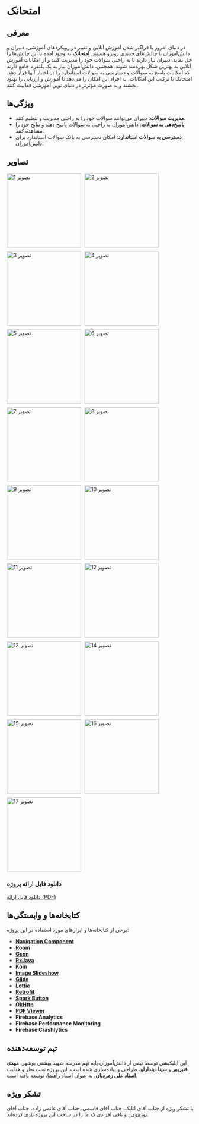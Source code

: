 # امتحانک

## معرفی

در دنیای امروز با فراگیر شدن آموزش آنلاین و تغییر در رویکردهای آموزشی، دبیران و دانش‌آموزان با
چالش‌های جدیدی روبرو هستند. **امتحانک** به وجود آمده تا این چالش‌ها را حل نماید. دبیران نیاز دارند
تا به راحتی سوالات خود را مدیریت کنند و از امکانات آموزش آنلاین به بهترین شکل بهره‌مند شوند. همچنین،
دانش‌آموزان نیاز به یک پلتفرم جامع دارند که امکانات پاسخ به سوالات و دسترسی به سوالات استاندارد را
در اختیار آنها قرار دهد. امتحانک با ترکیب این امکانات، به افراد این امکان را می‌دهد تا آموزش و
ارزیابی را بهبود بخشند و به صورت مؤثرتر در دنیای نوین آموزشی فعالیت کنند.

## ویژگی‌ها

- **مدیریت سوالات**: دبیران می‌توانند سوالات خود را به راحتی مدیریت و تنظیم کنند.
- **پاسخ‌دهی به سوالات**: دانش‌آموزان به راحتی به سوالات پاسخ دهند و نتایج خود را مشاهده کنند.
- **دسترسی به سوالات استاندارد**: امکان دسترسی به بانک سوالات استاندارد برای دانش‌آموزان.

## تصاویر

<div style="display: flex; flex-wrap: wrap; gap: 10px;">
  <img src="images/Screenshot_20240118_210844.png" alt="تصویر 1" style="width: 200px; height: auto;">
  <img src="images/Screenshot_20240119_102446.png" alt="تصویر 2" style="width: 200px; height: auto;">
  <img src="images/Screenshot_20240119_102459.png" alt="تصویر 3" style="width: 200px; height: auto;">
  <img src="images/Screenshot_20240119_114227.png" alt="تصویر 4" style="width: 200px; height: auto;">
  <img src="images/Screenshot_20240119_115511.png" alt="تصویر 5" style="width: 200px; height: auto;">
  <img src="images/Screenshot_20240119_152826.png" alt="تصویر 6" style="width: 200px; height: auto;">
  <img src="images/Screenshot_20240119_152853.png" alt="تصویر 7" style="width: 200px; height: auto;">
  <img src="images/Screenshot_20240719_184742.png" alt="تصویر 8" style="width: 200px; height: auto;">
  <img src="images/Screenshot_20240719_184830.png" alt="تصویر 9" style="width: 200px; height: auto;">
  <img src="images/Screenshot_20240719_184844.png" alt="تصویر 10" style="width: 200px; height: auto;">
  <img src="images/Screenshot_20240719_184947.png" alt="تصویر 11" style="width: 200px; height: auto;">
  <img src="images/Screenshot_20240719_185258.png" alt="تصویر 12" style="width: 200px; height: auto;">
  <img src="images/Screenshot_20240720_172317.png" alt="تصویر 13" style="width: 200px; height: auto;">
  <img src="images/Screenshot_20240720_174223.png" alt="تصویر 14" style="width: 200px; height: auto;">
  <img src="images/Screenshot_20240813_210002.png" alt="تصویر 15" style="width: 200px; height: auto;">
  <img src="images/Screenshot_20240813_210154.png" alt="تصویر 16" style="width: 200px; height: auto;">
  <img src="images/Screenshot%20(173).png" alt="تصویر 17" style="width: 200px; height: auto;">
</div>

### دانلود فایل ارائه پروژه

[دانلود فایل ارائه (PDF)](docs/presentation.pdf)

## کتابخانه‌ها و وابستگی‌ها

برخی از کتابخانه‌ها و ابزارهای مورد استفاده در این پروژه:

- [**Navigation Component**](https://developer.android.com/guide/navigation)
- [**Room**](https://developer.android.com/jetpack/androidx/releases/room)
- [**Gson**](https://github.com/google/gson)
- [**RxJava**](https://github.com/ReactiveX/RxJava)
- [**Koin**](https://github.com/InsertKoinIO/koin)
- [**Image Slideshow**](https://github.com/denzcoskun/ImageSlideshow)
- [**Glide**](https://github.com/bumptech/glide)
- [**Lottie**](https://github.com/airbnb/lottie-android)
- [**Retrofit**](https://github.com/square/retrofit)
- [**Spark Button**](https://github.com/varunest/SparkButton)
- [**OkHttp**](https://github.com/square/okhttp)
- [**PDF Viewer**](https://github.com/barteksc/AndroidPdfViewer)
- **Firebase Analytics**
- **Firebase Performance Monitoring**
- **Firebase Crashlytics**

## تیم توسعه‌دهنده

این اپلیکیشن توسط تیمی از دانش‌آموزان پایه نهم مدرسه شهید بهشتی بوشهر، **مهدی قنبرپور** و **سینا
دیندارلو**، طراحی و پیاده‌سازی شده است. این پروژه تحت نظر و هدایت **استاد علی زمردیان**، به عنوان
استاد راهنما، توسعه یافته است.

## تشکر ویژه

با تشکر ویژه از جناب آقای اتابک، جناب آقای قاسمی، جناب آقای غانمی زاده، جناب
آقای [پورمومن](https://github.com/alipourmomen) و باقی افرادی که ما را در ساخت این پروژه یاری
کرده‌اند.

